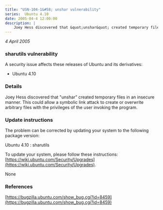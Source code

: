 ```yaml
---
title: "USN-104-1&#58; unshar vulnerability"
series:  Ubuntu 4.10
date: 2005-04-4 12:00:00
description: |
    Joey Hess discovered that &quot;unshar&quot; created temporary files in an insecure manner. This could allow a symbolic link attack to create or overwrite arbitrary files with the privileges of the user invoking the program.
--- 
```

 
 

*4 April 2005*

### sharutils vulnerability

A security issue affects these releases of Ubuntu and its derivatives:

* Ubuntu 4.10

### Details

Joey Hess discovered that &quot;unshar&quot; created temporary files in an insecure manner. This could allow a symbolic link attack to create or overwrite arbitrary files with the privileges of the user invoking the program.

### Update instructions

The problem can be corrected by updating your system to the following package version:

Ubuntu 4.10
 : sharutils 

To update your system, please follow these instructions: [https://wiki.ubuntu.com/Security/Upgrades](https://wiki.ubuntu.com/Security/Upgrades).

None

### References

 
 [https://bugzilla.ubuntu.com/show_bug.cgi?id=8459](https://bugzilla.ubuntu.com/show_bug.cgi?id=8459)
 

